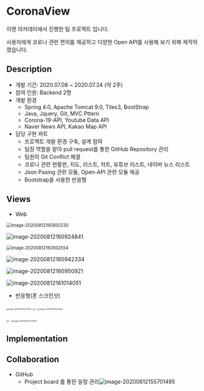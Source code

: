 # CoronaView

이젠 아카데미에서 진행한 팀 프로젝트 입니다.

사용자에게 코로나 관련 편의를 제공하고 다양한 Open API를 사용해 보기 위해 제작하였습니다.

## Description

- 개발 기간: 2020.07.08 ~ 2020.07.24 (약 2주)
- 참여 인원: Backend 2명
- 개발 환경
  - Spring 4.0,  Apache Tomcat 9.0,  Tiles3,  BootStrap
  - Java,  Jquery,  Git,  MVC Pttern
  - Corona-19-API,  Youtube Data API
  - Naver News API,  Kakao Map API
- 담당 구현 파트
  - 프로젝트 개발 환경 구축, 설계 참여
  - 팀장 역할을 맡아 pull request를 통한 GitHub Repository 관리
  - 팀원의 Git Conflict 해결
  - 코로나 관련 현황판, 지도, 리스트, 차트, 유튜브 리스트, 네이버 뉴스 리스트
  - Json Pasing 관련 모듈, Open-API 관련 모듈 제공
  - Bootstrap을 사용한 반응형

## Views

- Web

  

<img src="C:\Users\user\AppData\Roaming\Typora\typora-user-images\image-20200812160850230.png" alt="image-20200812160850230" style="zoom:80%;" />

![image-20200812160924841](C:\Users\user\AppData\Roaming\Typora\typora-user-images\image-20200812160924841.png)

<img src="C:\Users\user\AppData\Roaming\Typora\typora-user-images\image-20200812160932554.png" alt="image-20200812160932554" style="zoom: 80%;" />

![image-20200812160942334](C:\Users\user\AppData\Roaming\Typora\typora-user-images\image-20200812160942334.png)

![image-20200812160950921](C:\Users\user\AppData\Roaming\Typora\typora-user-images\image-20200812160950921.png)

![image-20200812161014051](C:\Users\user\AppData\Roaming\Typora\typora-user-images\image-20200812161014051.png)



- 반응형(폰 스크린샷)

  

​     <img src="C:\Users\user\AppData\Roaming\Typora\typora-user-images\image-20200812162536114.png" alt="image-20200812162536114" style="zoom: 33%;" />                       <img src="C:\Users\user\Desktop\포폴이미지\2.jpg" alt="2" style="zoom:33%;" />               <img src="C:\Users\user\AppData\Roaming\Typora\typora-user-images\image-20200812162028913.png" alt="image-20200812162028913" style="zoom: 33%;" />         

​     <img src="C:\Users\user\Desktop\포폴이미지\5.jpg" alt="5" style="zoom:33%;" />                         <img src="C:\Users\user\AppData\Roaming\Typora\typora-user-images\image-20200812162323646.png" alt="image-20200812162323646" style="zoom: 33%;" />   



## Implementation



## Collaboration

- GitHub
  - Project board 를 통한 일정 관리![image-20200812155701495](C:\Users\user\AppData\Roaming\Typora\typora-user-images\image-20200812155701495.png) 



